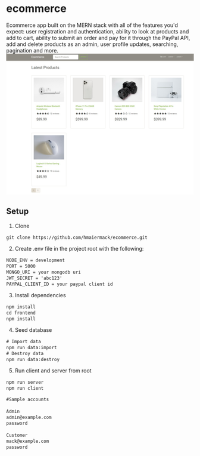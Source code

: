# ecommerce
Ecommerce app built on the MERN stack with all of the features you'd expect: user registration and authentication, ability to look at products and add to cart, 
ability to submit an order and pay for it through the PayPal API, add and delete products as an admin, user profile updates, searching, pagination and more.
![screenshot](screenshot.jpg)

## Setup

1. Clone
```
git clone https://github.com/hmaiermack/ecommerce.git
```
2. Create .env file in the project root with the following:
```
NODE_ENV = development
PORT = 5000
MONGO_URI = your mongodb uri
JWT_SECRET = 'abc123'
PAYPAL_CLIENT_ID = your paypal client id
```
3. Install dependencies
```
npm install
cd frontend
npm install
```
4. Seed database
```
# Import data
npm run data:import
# Destroy data
npm run data:destroy
```
5. Run client and server from root
```
npm run server
npm run client
```

```
#Sample accounts

Admin
admin@example.com
password

Customer
mack@example.com
password
```

